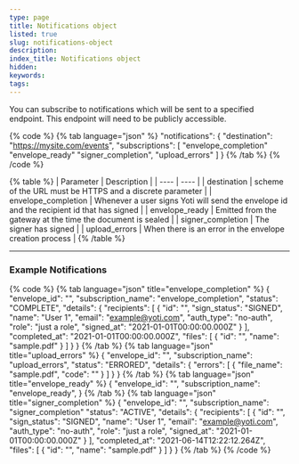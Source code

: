 ```yaml
---
type: page
title: Notifications object
listed: true
slug: notifications-object
description: 
index_title: Notifications object
hidden: 
keywords: 
tags: 
---
```


You can subscribe to notifications which will be sent to a specified endpoint. This endpoint will need to be publicly accessible.

{% code %}
{% tab language="json" %}
"notifications": {
        "destination": "https://mysite.com/events",
        "subscriptions": [
            "envelope_completion"
            "envelope_ready"
            "signer_completion",
            "upload_errors"
       ]
    }
{% /tab %}
{% /code %}

{% table %}
| Parameter | Description | 
| ---- | ---- | 
| destination | scheme of the URL must be HTTPS and a discrete parameter | 
| envelope_completion | Whenever a user signs Yoti will send the envelope id and the recipient id that has signed | 
| envelope_ready | Emitted from the gateway at the time the document is sealed | 
| signer_completion | The signer has signed | 
| upload_errors | When there is an error in the envelope creation process | 
{% /table %}

---

### Example Notifications

{% code %}
{% tab language="json" title="envelope_completion" %}
{
  "envelope_id": "<UUID>",
  "subscription_name": "envelope_completion",
  "status": "COMPLETE",
  "details": {
    "recipients": [
      {
        "id": "<UUID>",
        "sign_status": "SIGNED",
        "name": "User 1",
        "email": "example@yoti.com",
        "auth_type": "no-auth",
        "role": "just a role",
        "signed_at": "2021-01-01T00:00:00.000Z"
      }
    ],
    "completed_at": "2021-01-01T00:00:00.000Z",
    "files": [
      {
        "id": "<UUID>",
        "name": "sample.pdf"
      }
    ]
  }
}
{% /tab %}
{% tab language="json" title="upload_errors" %}
{
  "envelope_id": "<UUID>",
  "subscription_name": "upload_errors",
  "status": "ERRORED",
  "details": {
    "errors": [
      {
        "file_name": "sample.pdf",
        "code": "<ERROR MESSAGE>"
      }
    ]
  }
}
{% /tab %}
{% tab language="json" title="envelope_ready" %}
{
    "envelope_id": "<UUID>",
    "subscription_name": "envelope_ready",
}
{% /tab %}
{% tab language="json" title="signer_completion" %}
{
    "envelope_id": "<UUID>",
    "subscription_name": "signer_completion"
    "status": "ACTIVE",
    "details":
    {
        "recipients":
        [
            {
                "id": "<UUID>",
                "sign_status": "SIGNED",
                "name": "User 1",
                "email": "example@yoti.com",
                "auth_type": "no-auth",
                "role": "just a role",
                "signed_at": "2021-01-01T00:00:00.000Z"
            }
        ],
        "completed_at": "2021-06-14T12:22:12.264Z",
        "files": [
        {
          "id": "<UUID>",
          "name": "sample.pdf"
        }
      ]
    }
}
{% /tab %}
{% /code %}